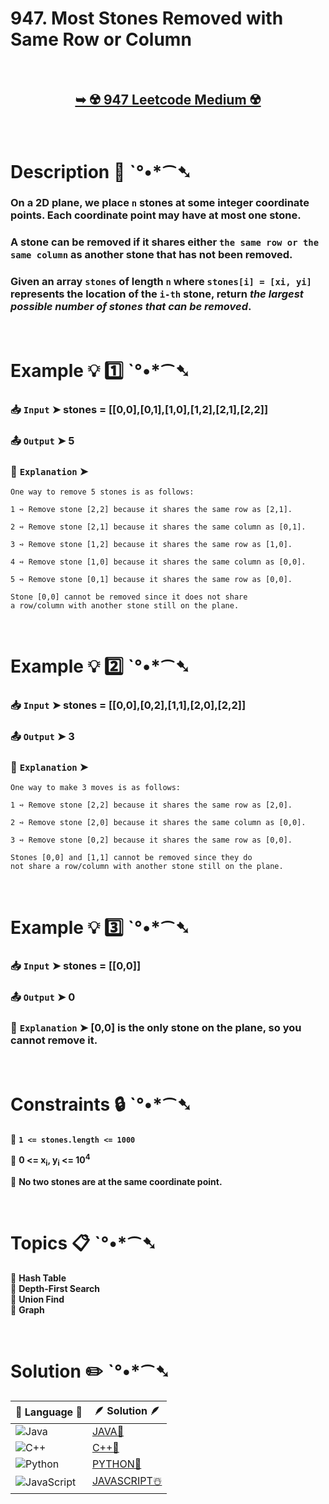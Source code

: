 # 947. Most Stones Removed with Same Row or Column

</br>

<h2 align="center"> 

<a href="https://leetcode.com/problems/most-stones-removed-with-same-row-or-column/description/?envType=daily-question&envId=2024-08-29"><strong>➥ ☢️ 947 Leetcode Medium ☢️ </strong></a>
</h2>

</br>

# Description 📜 ˋ°•*⁀➷

### On a 2D plane, we place `n` stones at some integer coordinate points. Each coordinate point may have at most one stone.

### A stone can be removed if it shares either `the same row or the same column` as another stone that has not been removed.

### Given an array `stones` of length `n` where `stones[i] = [xi, yi]` represents the location of the `i-th` stone, return *the largest possible number of stones that can be removed*.

</br>

# Example 💡 1️⃣ ˋ°•*⁀➷

  ### 📥 `Input`  ➤ stones = [[0,0],[0,1],[1,0],[1,2],[2,1],[2,2]]

  ### 📤 `Output`  ➤ 5

  ### 🔦 `Explanation`  ➤
  
    One way to remove 5 stones is as follows:

    1 ➺ Remove stone [2,2] because it shares the same row as [2,1].

    2 ➺ Remove stone [2,1] because it shares the same column as [0,1].

    3 ➺ Remove stone [1,2] because it shares the same row as [1,0].

    4 ➺ Remove stone [1,0] because it shares the same column as [0,0].

    5 ➺ Remove stone [0,1] because it shares the same row as [0,0].

    Stone [0,0] cannot be removed since it does not share
    a row/column with another stone still on the plane.

</br>

# Example 💡 2️⃣ ˋ°•*⁀➷

  ### 📥 `Input` ➤ stones = [[0,0],[0,2],[1,1],[2,0],[2,2]]

  ### 📤 `Output`  ➤ 3

  ### 🔦 `Explanation` ➤ 

    One way to make 3 moves is as follows:

    1 ➺ Remove stone [2,2] because it shares the same row as [2,0].

    2 ➺ Remove stone [2,0] because it shares the same column as [0,0].

    3 ➺ Remove stone [0,2] because it shares the same row as [0,0].

    Stones [0,0] and [1,1] cannot be removed since they do
    not share a row/column with another stone still on the plane.


</br>

# Example 💡 3️⃣ ˋ°•*⁀➷

  ### 📥 `Input` ➤ stones = [[0,0]]

  ### 📤 `Output`  ➤ 0

  ### 🔦 `Explanation`  ➤ [0,0] is the only stone on the plane, so you cannot remove it.

</br>

# Constraints 🔒 ˋ°•*⁀➷

🔹 **`1 <= stones.length <= 1000`** </br>

🔹 **0 <= x<sub>i</sub>, y<sub>i</sub> <= 10<sup>4</sup>** </br>

🔹 **No two stones are at the same coordinate point.** </br>

</br>

# Topics 📋 ˋ°•*⁀➷

🔸 **Hash Table**  </br>
🔸 **Depth-First Search**  </br>
🔸 **Union Find**  </br>
🔸 **Graph**  </br>

</br>

# Solution ✏️ ˋ°•*⁀➷

| 📒 Language 📒  | 🪶 Solution 🪶 |
| ------------- | ------------- |
|  ![Java](https://img.shields.io/badge/java-%23ED8B00.svg?style=for-the-badge&logo=openjdk&logoColor=white)  | [JAVA🍁]() |
|  ![C++](https://img.shields.io/badge/c++-%2300599C.svg?style=for-the-badge&logo=c%2B%2B&logoColor=white)  | [C++🎲]()  |
|  ![Python](https://img.shields.io/badge/python-3670A0?style=for-the-badge&logo=python&logoColor=ffdd54)    | [PYTHON🍰]() |
| ![JavaScript](https://img.shields.io/badge/javascript-%23323330.svg?style=for-the-badge&logo=javascript&logoColor=%23F7DF1E)   | [JAVASCRIPT☃️]() |
